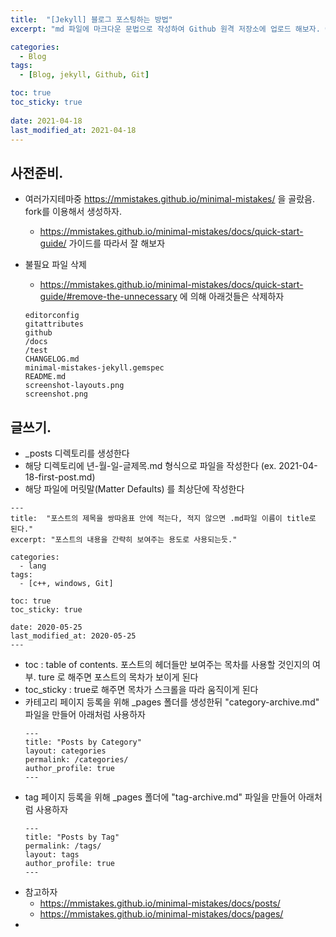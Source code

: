 ```yaml
---
title:  "[Jekyll] 블로그 포스팅하는 방법"
excerpt: "md 파일에 마크다운 문법으로 작성하여 Github 원격 저장소에 업로드 해보자. 에디터는 Visual Studio code 사용! 로컬 서버에서 확인도 해보자. "

categories:
  - Blog
tags:
  - [Blog, jekyll, Github, Git]

toc: true
toc_sticky: true
 
date: 2021-04-18
last_modified_at: 2021-04-18
---
```




## 사전준비.
* 여러가지테마중 https://mmistakes.github.io/minimal-mistakes/ 을 골랐음. fork를 이용해서 생성하자.
  * https://mmistakes.github.io/minimal-mistakes/docs/quick-start-guide/ 가이드를 따라서 잘 해보자

* 불필요 파일 삭제
  * https://mmistakes.github.io/minimal-mistakes/docs/quick-start-guide/#remove-the-unnecessary 에 의해 아래것들은 삭제하자
  ```
  editorconfig
  gitattributes
  github
  /docs
  /test
  CHANGELOG.md
  minimal-mistakes-jekyll.gemspec
  README.md
  screenshot-layouts.png
  screenshot.png
  ```
  
## 글쓰기.
* _posts 디렉토리를 생성한다
* 해당 디렉토리에 년-월-일-글제목.md 형식으로 파일을 작성한다 (ex. 2021-04-18-first-post.md)
* 해당 파일에 머릿말(Matter Defaults) 를 최상단에 작성한다
 ```
 ---
 title:  "포스트의 제목을 쌍따옴표 안에 적는다, 적지 않으면 .md파일 이름이 title로 된다."
 excerpt: "포스트의 내용을 간략히 보여주는 용도로 사용되는듯."

 categories:
   - lang
 tags:
   - [c++, windows, Git]

 toc: true
 toc_sticky: true

 date: 2020-05-25
 last_modified_at: 2020-05-25
 ---
 ```
 * toc : table of contents. 포스트의 헤더들만 보여주는 목차를 사용할 것인지의 여부. ture 로 해주면 포스트의 목차가 보이게 된다
 * toc_sticky : true로 해주면 목차가 스크롤을 따라 움직이게 된다
* 카테고리 페이지 등록을 위해 _pages 폴더를 생성한뒤 "category-archive.md" 파일을 만들어 아래처럼 사용하자
  ```
  ---
  title: "Posts by Category"
  layout: categories
  permalink: /categories/
  author_profile: true
  ---
  ```
* tag 페이지 등록을 위해 _pages 폴더에 "tag-archive.md" 파일을 만들어 아래처럼 사용하자
  ```
  ---
  title: "Posts by Tag"
  permalink: /tags/
  layout: tags
  author_profile: true
  ---
  ```
* 참고하자 
  * https://mmistakes.github.io/minimal-mistakes/docs/posts/
  * https://mmistakes.github.io/minimal-mistakes/docs/pages/
* 
